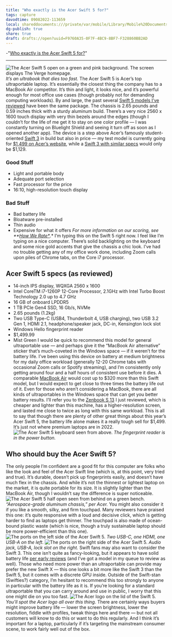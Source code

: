 ```yaml
---
title: "Who exactly is the Acer Swift 5 for?"
tags: capture
davodtime: 09082022-113659
local: shareddocuments:///private/var/mobile/Library/Mobile%20Documents/iCloud~md~obsidian/Documents/OBSHIDDIAN/drafts/F9760A35-0F7F-4BC9-8BF7-F328860BB2AD.md
dg-publish: true
share: true
draft: drafts://open?uuid=F9760A35-0F7F-4BC9-8BF7-F328860BB2AD
---
```

-"[Who exactly is the Acer Swift 5 for?](https://www.theverge.com/laptop-review/23308655/acer-swift-5-review-2022-14-inch-laptop-specs-features-price)"

---
![The Acer Swift 5 open on a green and pink background. The screen displays The Verge homepage.](https://cdn.vox-cdn.com/thumbor/q88mj1o3lL7YKhyjEeJkOKXB5x4=/0x0:2040x1360/1200x800/filters:focal\(866x1034:1192x1360\)/cdn.vox-cdn.com/uploads/chorus*image/image/71270367/akrales*220525*5238*0117.0.jpg) *It’s an ultrabook that dies too fast.*
The Acer Swift 5 is Acer’s top ultraportable laptop. It’s essentially the closest thing the company has to a MacBook Air competitor. It’s thin and light, it looks nice, and it’s powerful enough for most office use cases (though probably not for demanding computing workloads).
By and large, the past several [Swift 5 models](https://www.theverge.com/22256779/acer-swift-5-2021-review-14-inch-laptop-specs-features-price)[ I’ve reviewed](https://www.theverge.com/2020/2/3/21112598/acer-swift-5-laptop-review-price-spec-features-weight-design) have been the same package. The chassis is 2.65 pounds and 0.59 inches thick with a sturdy aluminum build. There’s a very nice 2560 x 1600 touch display with very thin bezels around the edges (though I couldn’t for the life of me get it to stay on one color profile — I was constantly turning on Bluelight Shield and seeing it turn off as soon as I opened another app). The device is a step above Acer’s famously student-oriented [Swift 3](https://www.theverge.com/21377208/acer-swift-3-review-2020-14-inch-laptop-specs-features-price) in build but also in price — my test model is currently going for [$1,499 on Acer’s website](https://www.kqzyfj.com/click-8836598-11552143?sid=***vg**p*23072696**t*w**d*D&url=https://store.acer.com/en-us/swift-5-laptop-sf514-56t-797t?internal*source=us.acer.com&internal*medium=referral&internal*campaign=CLM&internal*content=NX.K0HAA.001), while a [Swift 3 with similar specs](https://go.redirectingat.com?xcust=***vg**p*23072696**t*w**d*D&id=66960X1514734&xs=1&url=https://www.acer.com/ac/en/US/content/models/laptops/swift3&referrer=theverge.com&sref=https://www.theverge.com/laptop-review/23308655/acer-swift-5-review-2022-14-inch-laptop-specs-features-price) would only be $1,129. 
### Good Stuff
  - Light and portable body
  - Adequate port selection
  - Fast processor for the price
  - 16:10, high-resolution touch display
### Bad Stuff
  - Bad battery life
  - Bloatware pre-installed
  - Thin audio
  - Expensive for what it offers
*For more information on our scoring, see **[How We Rate*](https://www.theverge.com/pages/how-we-rate#:~:text=Our%20reviews%20are%2C%20first%20and,fleeting%20experience%20with%20the%20product.)*.*
I’m typing this on the Swift 5 right now. I feel like I’m typing on a nice computer. There’s solid backlighting on the keyboard and some nice gold accents that give the chassis a chic look. I’ve had no trouble getting any of my office work done, including Zoom calls upon piles of Chrome tabs, on the Core i7 processor. 
## **Acer Swift 5 specs (as reviewed)**
  - 14-inch IPS display, WQXGA 2560 x 1600
  - Intel CoreTM i7-1260P 12-Core Processor, 2.1GHz with Intel Turbo Boost Technology 2.0 up to 4.7 GHz
  - 16 GB of onboard LPDDR5
  - 1 TB PCIe Gen4 SSD, 16 Gb/s, NVMe
  - 2.65 pounds (1.2kg)
  - Two USB Type-C (USB4, Thunderbolt 4, USB charging), two USB 3.2 Gen 1, HDMI 2.1, headphone/speaker jack, DC-in, Kensington lock slot
  - Windows Hello fingerprint reader
  - $1,499.99
  - Mist Green
I would be quick to recommend this model for general ultraportable use — and perhaps give it the “MacBook Air alternative” sticker that’s much-coveted in the Windows space — if it weren’t for the battery life. I’ve been using this device on battery at medium brightness for my daily office workload (generally 12-20 Chrome tabs with occasional Zoom calls or Spotify streaming), and I’m consistently only getting around four and a half hours of consistent use before it dies. 
A comparable [MacBook Air](https://www.apple.com/shop/buy-mac/macbook-air/midnight-apple-m2-chip-with-8-core-cpu-and-8-core-gpu-256gb) would cost up to $320 more than this Swift model, but I would expect to get close to three times the battery life out of it. Even for those who aren’t considering a MacBook, there are all kinds of ultraportables in the Windows space that can get you better battery results. I’ll refer you to the [Zenbook S 13](https://www.theverge.com/23303084/asus-zenbook-13-s-oled-2022-review-ryzen-6000-specs-features-price) I just reviewed, which is cheaper and lighter than this machine, has a higher-resolution screen, and lasted me close to twice as long with this same workload. 
This is all to say that though there are plenty of other great things about this year’s Acer Swift 5, the battery life alone makes it a really tough sell for $1,499. It’s just not where premium laptops are in 2022. 
![The Acer Swift 5 keyboard seen from above.](https://cdn.vox-cdn.com/thumbor/zH7471QuoAaddByVwz7Ij5WSOHQ=/0x0:2040x1360/1200x0/filters:focal\(0x0:2040x1360\):no*upscale\(\)/cdn.vox-cdn.com/uploads/chorus*asset/file/23593136/akrales*220525*5238*0101.jpg) *The fingerprint reader is in the power button.*
## Who should buy the Acer Swift 5?
The only people I’m confident are a good fit for this computer are folks who like the look and feel of the Acer Swift line (which is, at this point, very tried and true). It’s durable, doesn’t pick up fingerprints easily, and doesn’t have much flex in the chassis. And while it’s not the thinnest or lightest laptop on the market, it is quite portable for its size. It is slightly lighter than the MacBook Air, though I wouldn’t say the difference is super noticeable.
![The Acer Swift 5 half open seen from behind on a green bench.](https://cdn.vox-cdn.com/thumbor/Mf24q*C11wvHPoxymvpKs4day9c=/0x0:2040x1360/1200x0/filters:focal\(0x0:2040x1360\):no*upscale\(\)/cdn.vox-cdn.com/uploads/chorus*asset/file/23593140/akrales*220525*5238*0108.jpg) *“Aerospace-grade aluminum chassis,” per Acer.*
You might also consider it if you like a smooth, silky, and firm touchpad. Many reviewers have praised this one: it’s quite responsive with a loud and decisive click, which is getting harder to find as laptops get thinner. The touchpad is also made of ocean-bound plastic waste (which is nice, though a truly sustainable laptop should be more power-efficient than this one). 
![The ports on the left side of the Acer Swift 5.](https://cdn.vox-cdn.com/thumbor/9tk18duv2Yb7C0sapF3ne9iY95E=/0x0:2040x1360/1200x0/filters:focal\(0x0:2040x1360\):no*upscale\(\)/cdn.vox-cdn.com/uploads/chorus*asset/file/23593139/akrales*220525*5238*0105.jpg) *Two USB-C, one HDMI, one USB-A on the left.*
![The ports on the right side of the Acer Swift 5.](https://cdn.vox-cdn.com/thumbor/TnUcDdD9Tikwul0nTiunUd1WLK0=/0x0:2040x1360/1200x0/filters:focal\(0x0:2040x1360\):no*upscale\(\)/cdn.vox-cdn.com/uploads/chorus*asset/file/23593137/akrales*220525*5238*0102.jpg) *Audio jack, USB-A, lock slot on the right.*
Swift fans may also want to consider the Swift 3. This one isn’t quite as fancy-looking, but it appears to have solid battery life [per early reviews](https://www.digitaltrends.com/computing/acer-swift-3-2022-review/) (and I’ve got a model in my queue to review as well). Those who need more power than an ultraportable can provide may prefer the new Swift X — this one looks a bit more like the Swift 3 than the Swift 5, but it comes with a discrete GPU inside.
Outside of the Swift-stan (Swifties?) category, I’m hesitant to recommend this too strongly to anyone in particular with the battery life as it is. If you’re looking for a standard ultraportable that you can carry around and use in public, I worry that this one might die on you too fast. 
![The Acer logo on the lid of the Swift 5.](https://cdn.vox-cdn.com/thumbor/dBA5ebVIEMYLPYqCmwYkT9YKONY=/0x0:2040x1360/1200x0/filters:focal\(0x0:2040x1360\):no*upscale\(\)/cdn.vox-cdn.com/uploads/chorus*asset/file/23593142/akrales*220525*5238*0110.jpg) *You’ll spot the Acer logo all over this thing.*
There are certainly ways buyers might improve battery life — lower the screen brightness, lower the resolution, fiddle with profiles, tweak things here and there — but not all customers will know to do this or want to do this regularly. And I think it’s important for a laptop, particularly if it’s targeting the mainstream consumer scene, to work fairly well out of the box.